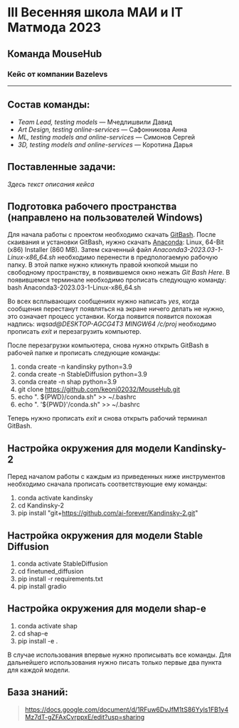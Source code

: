 # III Весенняя школа МАИ и IT Матмода 2023
## Команда MouseHub
### Кейс от компании Bazelevs
---
## Состав команды:

- *Team Lead, testing models* — Мчедлишвили Давид
- *Art Design, testing online-services* — Сафонникова Анна
- *ML, testing models and online-services* — Симонов Сергей
- *3D, testing models and online-services* — Коротина Дарья

## Поставленные задачи:

*Здесь текст описания кейса*


## Подготовка рабочего пространства (направлено на пользователей Windows)

Для начала работы с проектом необходимо скачать [GitBash](https://gitforwindows.org/). После скаивания и установки GitBash, нужно скачать [Anaconda](https://www.anaconda.com/download#downloads): Linux, 64-Bit (x86) Installer (860 MB). Затем скаченный файл *Anaconda3-2023.03-1-Linux-x86_64.sh* необходимо перенести в предпологаемую рабочую папку. В этой папке нужно кликнуть правой кнопкой мыши по свободному пространству, в появившемся окно нежать *Git Bash Here*. В появившемся терминале необходимо прописать следующую команду: bash Anaconda3-2023.03-1-Linux-x86_64.sh

Во всех всплывающих сообщениях нужно написать *yes*, когда сообщения перестанут появляться на экране ничего делать не нужно, это означает процесс устанвки. Когда появится появится похожая надпись: *wqsad@DESKTOP-AGCG4T3 MINGW64 /c/proj* необходимо прописать *exit* и перезагрузить компьютер.

После перезагрузки компьютера, снова нужно открыть GitBash в рабочей папке и прописать следующие команды:

1) conda create -n kandinsky python=3.9
2) conda create -n StableDiffusion python=3.9
3) conda create -n shap python=3.9
4) git clone https://github.com/keoni02032/MouseHub.git
5) echo ". ${PWD}/conda.sh" >> ~/.bashrc
6) echo ". '${PWD}'/conda.sh" >> ~/.bashrc

Теперь нужно прописать *exit* и снова открыть рабочий терминал GitBash.

## Настройка окружения для модели Kandinsky-2

Перед началом работы с каждым из приведенных ниже инструментов необходимо сначала прописать соответствующие ему команды:

1) conda activate kandinsky
2) cd Kandinsky-2
3) pip install "git+https://github.com/ai-forever/Kandinsky-2.git"

## Настройка окружения для модели Stable Diffusion

1) conda activate StableDiffusion
2) cd finetuned_diffusion
3) pip install -r requirements.txt
4) pip install gradio

## Настройка окружения для модели shap-e

1) conda activate shap
2) cd shap-e
3) pip install -e .

В случае использования впервые нужно прописывать все команды. Для дальнейшего использования нужно писать только первые два пункта для каждой модели.

## База знаний:

> https://docs.google.com/document/d/1RFuw6DvJfM1tS86Yyls1FB1y4Mz7dT-gZFAxCvrppxE/edit?usp=sharing
